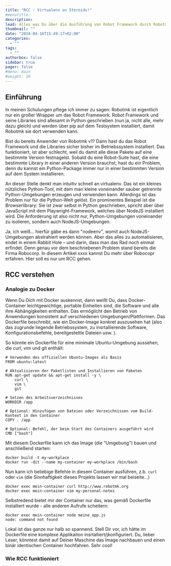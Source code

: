```yaml
---
title: "RCC - Virtualenv on Steroids!"
#menutitle: 
description: 
lead: Alles was Du über die Ausführung von Robot Framework durch Robotmk wissen musst.
thumbnail: ""
date: "2024-04-16T15:49:17+02:00"
categories:
  - ""
tags:
  - ""
authorbox: false
sidebar: true
pager: false
#menu: main
#weight: 10
---
```





## Einführung

In meinen Schulungen pflege ich immer zu sagen: Robotmk ist eigentlich nur ein großer Wrapper um das Robot Framework. Robot Framework und seine Libraries sind allesamt in Python geschrieben (nun ja, nicht alle, mehr dazu gleich) und werden über pip auf dem Testsystem installiert, damit Robotmk sie dort verwenden kann.

Bist du bereits Anwender von Robotmk v1? Dann hast du das Robot Framework und die Libraries sicher bisher im Betriebssystem installiert. Das funktioniert, ist aber schlecht, weil du damit alle diese Pakete auf eine bestimmte Version festnagelst. Sobald du eine Robot-Suite hast, die eine bestimmte Library in einer anderen Version brauchst, hast du ein Problem, denn du kannst ein Python-Package immer nur in einer bestimmten Version auf dem System installieren.

An dieser Stelle denkt man intuitiv schnell an virtualenv. Das ist ein kleines nützliches Python-Tool, mit dem man kleine voneinander sauber getrennte Python-Umgebungen erzeugen und verwenden kann. Allerdings ist das Problem nur für die Python-Welt gelöst. Ein prominentes Beispiel ist die Browserlibrary: Sie ist zwar selbst in Python geschrieben, spricht aber über JavaScript mit dem Playwright-Framework, welches über NodeJS installiert wird. Die Anforderung ist also nicht nur, Python-Umgebungen voneinander zu isolieren, sondern auch NodeJS-Umgebungen.

Ja, ich weiß... hierfür gäbe es dann "nodeenv", womit auch NodeJS-Umgebungen abstrahiert werden können. Aber das alles zu automatisieren, endet in einem Rabbit Hole – und darin, dass man das Rad noch einmal erfindet. Denn genau vor dem beschriebenen Problem stand bereits die Firma Robocorp. In diesem Artikel xxxx kannst Du mehr über Robocopr erfahren. Hier soll es nur um RCC gehen. 

## RCC verstehen

### Analogie zu Docker

Wenn Du Dich mit Docker auskennst, dann weißt Du, dass Docker-Container leichtgewichtige, portable Einheiten sind, die Software und alle ihre Abhängigkeiten enthalten. Das ermöglicht den Betrieb von Anwendungen konsistent auf verschiedenen Umgebungen/Plattformen. 
Das Dockerfile beschreibt, wie ein Docker-Image konkret auszusehen hat (also das zugrunde liegende Betriebssystem, zu insrtallierende Software, Konfigurationsbefehle, bereitgesteltle Dateien usw. ). 

So könnte ein Dockerfile für eine minimale Ubuntu-Umgebung aussehen, die curl, vim und git enthält: 

```
# Verwenden des offiziellen Ubuntu-Images als Basis
FROM ubuntu:latest

# Aktualisieren der Paketlisten und Installieren von Paketen
RUN apt-get update && apt-get install -y \
    curl \
    vim \
    git

# Setzen des Arbeitsverzeichnisses
WORKDIR /app

# Optional: Hinzufügen von Dateien oder Verzeichnissen vom Build-Kontext in den Container
COPY . /app

# Optional: Befehl, der beim Start des Containers ausgeführt wird
CMD ["bash"]
```

Mit diesem Dockerfile kann ich das Image (die "Umgebung") bauen und anschließend starten: 

```
docker build -t my-workplace .
docker run -dit --name my-container my-workplace /bin/bash
```

Nun kann ich beliebige Befehle in diesem Container ausführen, z.b. `curl` oder `vim` (die Sinnhaftigkeit dieses Projekts lassen wir mal beiseite...)

```
docker exec mein-container curl http://www.robotmk.org
docker exec mein-container vim my-personal-notes
```

Selbstredend bietet mir der Container nur das, was gemäß Dockerfile installiert wurde - alle anderen Aufrufe scheitern: 

```
docker exec mein-container node meine_app.js
node: command not found
```

Lokal ist das ganze nur halb so spannend. Stell Dir vor, ich hätte im Dockerfile eine komplexe Applikaiton insrtalliert/jkonfiguriert. 
Du, lieber Leser, könntest damit auf Deiner Maschine das Image nachbauen und einen binär identischen Container hochfahren. 
Sehr cool! 

### Wie RCC funktioniert 
